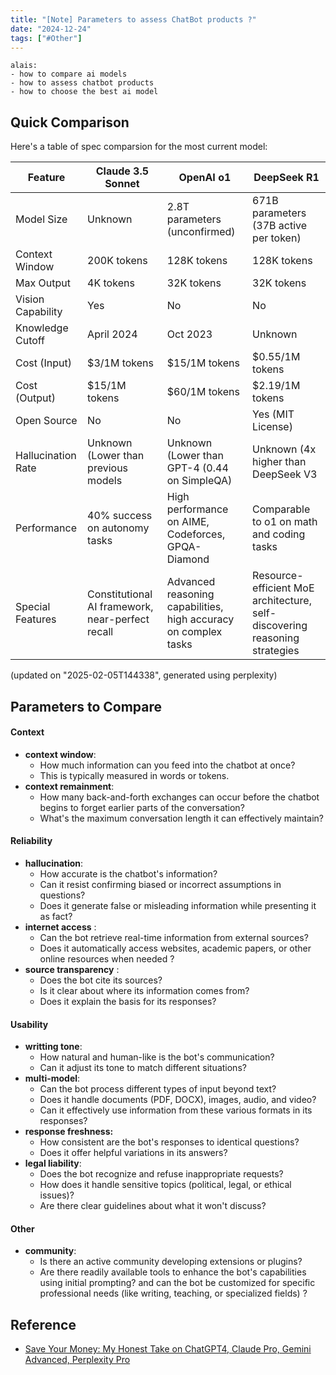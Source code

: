 ```yaml
---
title: "[Note] Parameters to assess ChatBot products ?"
date: "2024-12-24"
tags: ["#Other"]
---
```


```
alais:
- how to compare ai models
- how to assess chatbot products
- how to choose the best ai model
```



## Quick Comparison

Here's a table of spec comparsion for the most current model:

| Feature | Claude 3.5 Sonnet | OpenAI o1 | DeepSeek R1 |
|---------|------------------|------------|--------------|
| Model Size | Unknown | 2.8T parameters (unconfirmed) | 671B parameters (37B active per token) |
| Context Window | 200K tokens | 128K tokens | 128K tokens |
| Max Output | 4K tokens | 32K tokens | 32K tokens |
| Vision Capability | Yes | No | No |
| Knowledge Cutoff | April 2024 | Oct 2023 | Unknown |
| Cost (Input) | $3/1M tokens | $15/1M tokens | $0.55/1M tokens |
| Cost (Output) | $15/1M tokens | $60/1M tokens | $2.19/1M tokens |
| Open Source | No | No | Yes (MIT License) |
| Hallucination Rate | Unknown (Lower than previous models | Unknown (Lower than GPT-4 (0.44 on SimpleQA) | Unknown (4x higher than DeepSeek V3 |
| Performance | 40% success on autonomy tasks | High performance on AIME, Codeforces, GPQA-Diamond | Comparable to o1 on math and coding tasks |
| Special Features | Constitutional AI framework, near-perfect recall | Advanced reasoning capabilities, high accuracy on complex tasks | Resource-efficient MoE architecture, self-discovering reasoning strategies |

(updated on "2025-02-05T144338", generated using perplexity)





## Parameters to Compare

#### Context

- **context window**:
    - How much information can you feed into the chatbot at once?
    - This is typically measured in words or tokens.
- **context remainment**:
    - How many back-and-forth exchanges can occur before the chatbot begins to forget earlier parts of the conversation?
    - What's the maximum conversation length it can effectively maintain?

#### Reliability

- **hallucination**:
    - How accurate is the chatbot's information?
    - Can it resist confirming biased or incorrect assumptions in questions?
    - Does it generate false or misleading information while presenting it as fact?
- **internet access** :
    - Can the bot retrieve real-time information from external sources?
    - Does it automatically access websites, academic papers, or other online resources when needed ?
- **source transparency** :
    - Does the bot cite its sources?
    - Is it clear about where its information comes from?
    - Does it explain the basis for its responses?

#### Usability

- **writting tone**:
    - How natural and human-like is the bot's communication?
    - Can it adjust its tone to match different situations?
- **multi-model**:
    - Can the bot process different types of input beyond text?
    - Does it handle documents (PDF, DOCX), images, audio, and video?
    - Can it effectively use information from these various formats in its responses?
- **response freshness:**
    - How consistent are the bot's responses to identical questions?
    - Does it offer helpful variations in its answers?
- **legal liability**:
    - Does the bot recognize and refuse inappropriate requests?
    - How does it handle sensitive topics (political, legal, or ethical issues)?
    - Are there clear guidelines about what it won't discuss?

#### **Other**

-   **community**:
    -   Is there an active community developing extensions or plugins?
    -   Are there readily available tools to enhance the bot's capabilities using initial prompting? and can the bot be customized for specific professional needs (like writing, teaching, or specialized fields)  ?



## Reference

- [Save Your Money: My Honest Take on ChatGPT4, Claude Pro, Gemini Advanced, Perplexity Pro](https://www.youtube.com/watch?v=shWwlt76qHo&list=WL&index=6)